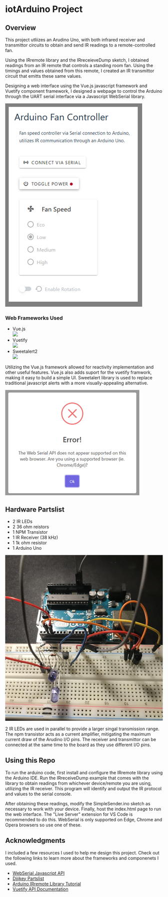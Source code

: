 # iotArduino Project

## Overview
This project utliizes an Arudino Uno, with both infrared receiver and transmittor circuits to obtain and send IR readings to a remote-controlled fan. 

Using the IRremote library and the IRreceieveDump sketch, I obtained readings from an IR remote that controls a standing room fan. Using the timings and values obtained from this remote, I created an IR transmittor circuit that emitts these same values.

Designing a web interface using the Vue.js javascript framework and Vuetify component framework, I designed a webpage to control the Arduino through the UART serial interface via a Javascript WebSerial library. 

![Demo][product-screenshot]

### Web Frameworks Used
* Vue.js 
[<br><img src="https://res.cloudinary.com/practicaldev/image/fetch/s--VtIgiqJe--/c_imagga_scale,f_auto,fl_progressive,h_900,q_auto,w_1600/https://thepracticaldev.s3.amazonaws.com/i/d440mmj72v2vi7ad76ir.png" width="150"/>](https://res.cloudinary.com/practicaldev/image/fetch/s--VtIgiqJe--/c_imagga_scale,f_auto,fl_progressive,h_900,q_auto,w_1600/https://thepracticaldev.s3.amazonaws.com/i/d440mmj72v2vi7ad76ir.png)
* Vuetify 
[<br><img src="https://cdn.vuetifyjs.com/docs/images/logos/vuetify-logo-v3-slim-text-light.svg" width="250"/>](https://cdn.vuetifyjs.com/docs/images/logos/vuetify-logo-v3-slim-text-light.svg)
* Sweetalert2 
[<br><img src="https://raw.githubusercontent.com/sweetalert2/sweetalert2/HEAD/assets/swal2-logo.png" width="250"/>](https://raw.githubusercontent.com/sweetalert2/sweetalert2/HEAD/assets/swal2-logo.png)

Utilizing the Vue.js framework allowed for reactivity implementation and other useful features. Vue.js also adds suport for the vuetify framwork, making it easy to build a simple UI. Sweetalert library is used to replace traditional javascript alerts with a more visually-appealing alternative.

![Alert-picture][alert-picture]

## Hardware Partslist
* 2 IR LEDs
* 2 36 ohm reistors
* 1 NPM Transistor
* 1 IR Receiver (38 kHz)
* 1 1k ohm resistor
* 1 Arduino Uno

![Circuit-picture][circuit-picture]

2 IR LEDs are used in parallel to provide a larger singal transmission range. The npm transistor acts as a current amplifier, mitigating the maximum current draw of the Arudino I/O pins. The receiver and transmittor can be connected at the same time to the board as they use different I/O pins.


## Using this Repo
To run the arduino code, first install and configure the IRremote library using the Arduino IDE. Run the IRreceiveDump example that comes with the library to obtain readings from whichever device/remote you are using, utilizing the IR receiver. This program will identify and output the IR protocol and values to the serial console.

After obtaining these readings, modify the SimpleSender.ino sketch as necessary to work with your device. Finally, host the index.html page to run the web interface. The "Live Server" extension for VS Code is recommended to do this. WebSerial is only supported on Edge, Chrome and Opera browsers so use one of these.

<!-- ACKNOWLEDGMENTS -->
## Acknowledgments

I included a few resources I used to help me design this project. Check out the following links to learn more about the frameworks and componenets I used.

* [WebSerial Javascript API](https://makeabilitylab.github.io/physcomp/communication/web-serial.html)
* [Dijikey Partslist](https://www.digikey.ca/en/maker/blogs/2021/how-to-send-and-receive-ir-signals-with-a-raspberry-pi)
* [Arduino IRremote Library Tutorial](https://randomnerdtutorials.com/arduino-ir-remote-control/)
* [Vuetify API Documentation](https://vuetifyjs.com/en/getting-started/installation/)


<!-- MARKDOWN LINKS & IMAGES -->
[product-screenshot]: images/uiDemo1.png
[circuit-picture]: images/IMG_1640.jpg
[alert-picture]: images/sweetalert.png
[vue.js]: https://res.cloudinary.com/practicaldev/image/fetch/s--VtIgiqJe--/c_imagga_scale,f_auto,fl_progressive,h_900,q_auto,w_1600/https://thepracticaldev.s3.amazonaws.com/i/d440mmj72v2vi7ad76ir.png
[vuetify]: https://cdn.vuetifyjs.com/docs/images/logos/vuetify-logo-v3-slim-text-light.svg
[sweetalert2]: https://raw.githubusercontent.com/sweetalert2/sweetalert2/HEAD/assets/swal2-logo.png

